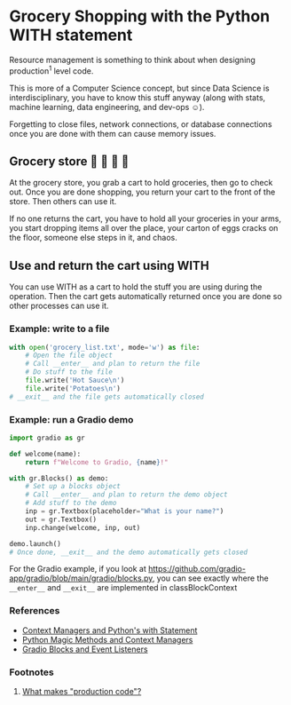 # Grocery Shopping with the Python WITH statement

Resource management is something to think about when designing production<sup>1</sup> level code.  
  
This is more of a Computer Science concept, but since Data Science is interdisciplinary, you have to know this stuff anyway (along with stats, machine learning, data engineering, and dev-ops :relaxed:).  
  
Forgetting to close files, network connections, or database connections once you are done with them can cause memory issues.  
  
## Grocery store :green_apple: :banana: :poultry_leg: :bread:  
At the grocery store, you grab a cart to hold groceries, then go to check out. Once you are done shopping, you return your cart to the front of the store. Then others can use it.  
  
If no one returns the cart, you have to hold all your groceries in your arms, you start dropping items all over the place, your carton of eggs cracks on the floor, someone else steps in it, and chaos.   
  
## Use and return the cart using WITH  
You can use WITH as a cart to hold the stuff you are using during the operation. 
Then the cart gets automatically returned once you are done so other processes can use it. 

### Example: write to a file  
```python
with open('grocery_list.txt', mode='w') as file:
    # Open the file object
    # Call __enter__ and plan to return the file
    # Do stuff to the file
    file.write('Hot Sauce\n')
    file.write('Potatoes\n')
# __exit__ and the file gets automatically closed 
```
  
### Example: run a Gradio demo  
```python
import gradio as gr

def welcome(name):
    return f"Welcome to Gradio, {name}!"

with gr.Blocks() as demo:
    # Set up a blocks object
    # Call __enter__ and plan to return the demo object
    # Add stuff to the demo
    inp = gr.Textbox(placeholder="What is your name?")
    out = gr.Textbox()
    inp.change(welcome, inp, out)

demo.launch()
# Once done, __exit__ and the demo automatically gets closed
```

For the Gradio example, if you look at https://github.com/gradio-app/gradio/blob/main/gradio/blocks.py, you can see exactly where the `__enter__` and `__exit__` are implemented in classBlockContext



### References
* [Context Managers and Python's with Statement](https://realpython.com/python-with-statement/)
* [Python Magic Methods and Context Managers](https://rszalski.github.io/magicmethods/#context)
* [Gradio Blocks and Event Listeners](https://gradio.app/blocks_and_event_listeners/#event-listeners-and-interactivity)

### Footnotes
1. [What makes "production code"?](https://stackoverflow.com/questions/52009044/what-makes-a-production-code)